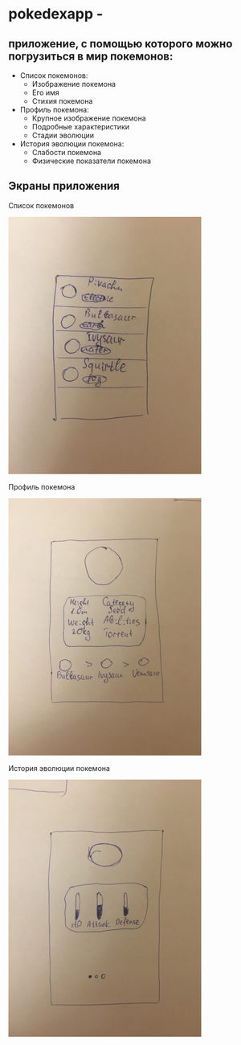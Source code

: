 # pokedexapp -
## приложение, с помощью которого можно погрузиться в мир покемонов:
* Список покемонов:  
    * Изображение покемона
    * Его имя  
    * Стихия покемона   
* Профиль покемона:  
    * Крупное изображение покемона   
    * Подробные характеристики  
    * Стадии эволюции    
* История эволюции покемона:  
    * Слабости покемона    
    * Физические показатели покемона    
    
## Экраны приложения
<div>
    <div>
    <p>Список покемонов</p>   
    <a href="url"><img src="https://github.com/Paulik8/pokedexapp/blob/master/screenshots/list.jpg" height="512" width="384"></a> 
    </div>
    <div>
    <p>Профиль покемона</p> 
    <a href="url"><img src="https://github.com/Paulik8/pokedexapp/blob/master/screenshots/info.jpg" height="512" width="384"></a> 
    </div>
    <div>
    <p>История эволюции покемона </p> 
    <a href="url"><img src="https://github.com/Paulik8/pokedexapp/blob/master/screenshots/evolution.jpg" height="512" width="384"></a> 
    </div>
</div>
    
